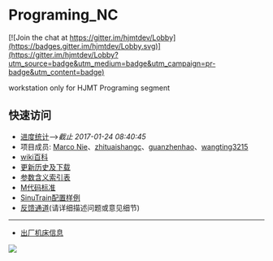 # Programing_NC

[![Join the chat at https://gitter.im/hjmtdev/Lobby](https://badges.gitter.im/hjmtdev/Lobby.svg)](https://gitter.im/hjmtdev/Lobby?utm_source=badge&utm_medium=badge&utm_campaign=pr-badge&utm_content=badge)

workstation only for HJMT Programing segment

## 快速访问

* [进度统计](https://nie11kun.github.io/Programing_NC/)-->*截止 2017-01-24 08:40:45*
* 项目成员: [Marco Nie](https://github.com/nie11kun)、[zhituaishangc](https://github.com/zhituaishangc)、[guanzhenhao](https://github.com/guanzhenhao)、[wangting3215](https://github.com/wangting3215)
* [wiki百科](https://github.com/nie11kun/Programing_NC/wiki)
* [更新历史及下载](https://github.com/nie11kun/Programing_NC/releases)
* [参数含义索引表](https://github.com/nie11kun/Programing_NC/blob/master/Parameter_Index.md)
* [M代码标准](https://github.com/nie11kun/Programing_NC/wiki/M%E4%BB%A3%E7%A0%81%E6%A0%87%E5%87%86)
* [SinuTrain配置样例](https://github.com/nie11kun/Programing_NC/wiki/SinuTrain导出文件样例)
* [反馈通道](https://github.com/nie11kun/Programing_NC/issues)(请详细描述问题或意见细节)

---

* [出厂机床信息](https://github.com/nie11kun/Programing_NC/blob/master/Sell_Log.md)

![](https://i.imgur.com/Yc8JG.gif)
